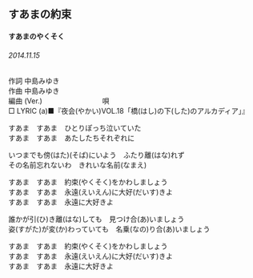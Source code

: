 ## すあまの約束
#### すあまのやくそく
###### 2014.11.15


作詞     中島みゆき　　　　　   
作曲      中島みゆき  　　　   
編曲 (Ver.) 　　　　　　　　
唄  　　    
□ LYRIC (a)■『夜会(やかい)VOL.18「橋(はし)の下(した)のアルカディア」』  
  
すあま　すあま　ひとりぽっち泣いていた  
すあま　すあま　あたしたちそれぞれに  
  
いつまでも傍(はた)(そば)にいよう　ふたり離(はな)れず  
その名前忘れないわ　きれいな名前(なまえ)  
  
すあま　すあま　約束(やくそく)をかわしましょう  
すあま　すあま　永遠(えいえん)に大好(だいす)きよ  
すあま　すあま　永遠に大好きよ  
  
誰かが引(ひ)き離(はな)しても　見つけ合(あ)いましょう  
姿(すがた)が変(か)わっていても　名乗(なの)り合(あ)いましょう  
  
すあま　すあま　約束(やくそく)をかわしましょう  
すあま　すあま　永遠(えいえん)に大好(だいす)きよ  
すあま　すあま　永遠に大好きよ  